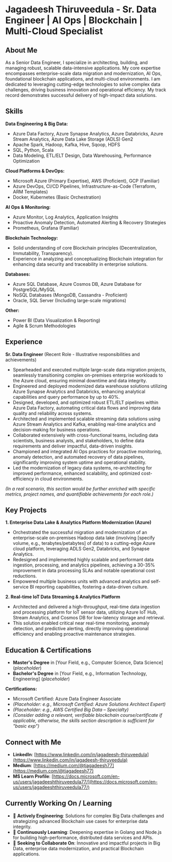 # Jagadeesh Thiruveedula - Sr. Data Engineer | AI Ops | Blockchain | Multi-Cloud Specialist

## About Me

As a Senior Data Engineer, I specialize in architecting, building, and managing robust, scalable data-intensive applications. My core expertise encompasses enterprise-scale data migration and modernization, AI Ops, foundational blockchain applications, and multi-cloud environments. I am dedicated to leveraging cutting-edge technologies to solve complex data challenges, driving business innovation and operational efficiency. My track record demonstrates successful delivery of high-impact data solutions.

## Skills

**Data Engineering & Big Data:**
*   Azure Data Factory, Azure Synapse Analytics, Azure Databricks, Azure Stream Analytics, Azure Data Lake Storage (ADLS) Gen2
*   Apache Spark, Hadoop, Kafka, Hive, Sqoop, HDFS
*   SQL, Python, Scala
*   Data Modeling, ETL/ELT Design, Data Warehousing, Performance Optimization

**Cloud Platforms & DevOps:**
*   Microsoft Azure (Primary Expertise), AWS (Proficient), GCP (Familiar)
*   Azure DevOps, CI/CD Pipelines, Infrastructure-as-Code (Terraform, ARM Templates)
*   Docker, Kubernetes (Basic Orchestration)

**AI Ops & Monitoring:**
*   Azure Monitor, Log Analytics, Application Insights
*   Proactive Anomaly Detection, Automated Alerting & Recovery Strategies
*   Prometheus, Grafana (Familiar)

**Blockchain Technology:**
*   Solid understanding of core Blockchain principles (Decentralization, Immutability, Transparency).
*   Experience in analyzing and conceptualizing Blockchain integration for enhancing data security and traceability in enterprise solutions.

**Databases:**
*   Azure SQL Database, Azure Cosmos DB, Azure Database for PostgreSQL/MySQL
*   NoSQL Databases (MongoDB, Cassandra - Proficient)
*   Oracle, SQL Server (Including large-scale migrations)

**Other:**
*   Power BI (Data Visualization & Reporting)
*   Agile & Scrum Methodologies

## Experience

**Sr. Data Engineer** (Recent Role - Illustrative responsibilities and achievements)
*   Spearheaded and executed multiple large-scale data migration projects, seamlessly transitioning complex on-premises enterprise workloads to the Azure cloud, ensuring minimal downtime and data integrity.
*   Engineered and deployed modernized data warehouse solutions utilizing Azure Synapse Analytics and Databricks, enhancing analytical capabilities and query performance by up to 40%.
*   Designed, developed, and optimized robust ETL/ELT pipelines within Azure Data Factory, automating critical data flows and improving data quality and reliability across systems.
*   Architected and implemented scalable streaming data solutions using Azure Stream Analytics and Kafka, enabling real-time analytics and decision-making for business operations.
*   Collaborated extensively with cross-functional teams, including data scientists, business analysts, and stakeholders, to define data requirements and deliver impactful, data-driven insights.
*   Championed and integrated AI Ops practices for proactive monitoring, anomaly detection, and automated recovery of data pipelines, significantly improving system uptime and operational stability.
*   Led the modernization of legacy data systems, re-architecting for improved performance, enhanced scalability, and optimized cost-efficiency in cloud environments.

*(In a real scenario, this section would be further enriched with specific metrics, project names, and quantifiable achievements for each role.)*

## Key Projects

**1. Enterprise Data Lake & Analytics Platform Modernization (Azure)**
*   Orchestrated the successful migration and modernization of an enterprise-scale on-premises Hadoop data lake (involving [specify volume, e.g., terabytes/petabytes] of data) to a cutting-edge Azure cloud platform, leveraging ADLS Gen2, Databricks, and Synapse Analytics.
*   Redesigned and implemented highly scalable and performant data ingestion, processing, and analytics pipelines, achieving a 30-35% improvement in data processing SLAs and notable operational cost reductions.
*   Empowered multiple business units with advanced analytics and self-service BI reporting capabilities, fostering a data-driven culture.

**2. Real-time IoT Data Streaming & Analytics Platform**
*   Architected and delivered a high-throughput, real-time data ingestion and processing platform for IoT sensor data, utilizing Azure IoT Hub, Stream Analytics, and Cosmos DB for low-latency storage and retrieval.
*   This solution enabled critical near real-time monitoring, anomaly detection, and predictive alerting, directly improving operational efficiency and enabling proactive maintenance strategies.

## Education & Certifications

*   **Master's Degree** in [Your Field, e.g., Computer Science, Data Science] (*placeholder*)
*   **Bachelor's Degree** in [Your Field, e.g., Information Technology, Engineering] (*placeholder*)

**Certifications:**
*   Microsoft Certified: Azure Data Engineer Associate
*   *(Placeholder: e.g., Microsoft Certified: Azure Solutions Architect Expert)*
*   *(Placeholder: e.g., AWS Certified Big Data – Specialty)*
*   *(Consider adding a relevant, verifiable blockchain course/certificate if applicable, otherwise, the skills section description is sufficient for "basic exp")*

## Connect with Me

*   **LinkedIn**: [https://www.linkedin.com/in/jagadeesh-thiruveedula](https://www.linkedin.com/in/jagadeesh-thiruveedula)
*   **Medium**: [https://medium.com/@tjagadeesh77](https://medium.com/@tjagadeesh77)
*   **MS Learn Profile**: [https://docs.microsoft.com/en-us/users/jagadeeshthiruveedula77/](https://docs.microsoft.com/en-us/users/jagadeeshthiruveedula77/)

## Currently Working On / Learning

*   🔭 **Actively Engineering**: Solutions for complex Big Data challenges and strategizing advanced Blockchain use cases for enterprise data integrity.
*   🌱 **Continuously Learning**: Deepening expertise in Golang and Node.js for building high-performance, distributed data services and APIs.
*   👯 **Seeking to Collaborate On**: Innovative and impactful projects in Big Data, enterprise data modernization, and practical Blockchain applications.

